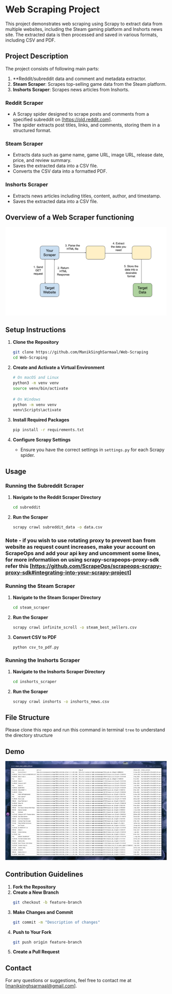 # Web Scraping Project

This project demonstrates web scraping using Scrapy to extract data from multiple websites, including the Steam gaming platform and Inshorts news site. The extracted data is then processed and saved in various formats, including CSV and PDF.

## Project Description

The project consists of following main parts:
1. **Reddit/subreddit data and comment and metadata extractor.
2. **Steam Scraper**: Scrapes top-selling game data from the Steam platform.
3. **Inshorts Scraper**: Scrapes news articles from Inshorts.

### Reddit Scraper
- A Scrapy spider designed to scrape posts and comments from a specified subreddit on [https://old.reddit.com].
- The spider extracts post titles, links, and comments, storing them in a structured format.



### Steam Scraper
- Extracts data such as game name, game URL, image URL, release date, price, and review summary.
- Saves the extracted data into a CSV file.
- Converts the CSV data into a formatted PDF.

### Inshorts Scraper
- Extracts news articles including titles, content, author, and timestamp.
- Saves the extracted data into a CSV file.

## Overview of a Web Scraper functioning
![Flow diagram of a Scraping bot](Images/Flow.png)

## Setup Instructions

1. **Clone the Repository**
    ```bash
    git clone https://github.com/ManikSinghSarmaal/Web-Scraping
    cd Web-Scraping
    ```

2. **Create and Activate a Virtual Environment**
    ```bash
    # On macOS and Linux
    python3 -m venv venv
    source venv/bin/activate

    # On Windows
    python -m venv venv
    venv\Scripts\activate
    ```

3. **Install Required Packages**
    ```bash
    pip install -r requirements.txt
    ```

4. **Configure Scrapy Settings**
    - Ensure you have the correct settings in `settings.py` for each Scrapy spider.

## Usage

### Running the Subreddit Scraper
1. **Navigate to the Reddit Scraper Directory**
    ```bash
    cd subreddit
    ```

2. **Run the Scraper**
    ```bash
    scrapy crawl subreddit_data -o data.csv
    ```
### Note - if you wish to use rotating proxy to prevent ban from website as request count increases, make your account on ScrapeOps and add your api key and uncomment some lines, for more informatiion on using scrapy-scrapeops-proxy-sdk refer this [https://github.com/ScrapeOps/scrapeops-scrapy-proxy-sdk#integrating-into-your-scrapy-project]


### Running the Steam Scraper
1. **Navigate to the Steam Scraper Directory**
    ```bash
    cd steam_scraper
    ```

2. **Run the Scraper**
    ```bash
    scrapy crawl infinite_scroll -o steam_best_sellers.csv
    ```

3. **Convert CSV to PDF**
    ```bash
    python csv_to_pdf.py
    ```

### Running the Inshorts Scraper
1. **Navigate to the Inshorts Scraper Directory**
    ```bash
    cd inshorts_scraper
    ```

2. **Run the Scraper**
    ```bash
    scrapy crawl inshorts -o inshorts_news.csv
    ```

## File Structure
Please clone this repo and run this command in terminal `tree` to understand the directory structure 

## Demo 
![CSV data as in steam_scraper/steam_bestsellers_ALL.csv](Images/steam_data.png)
## Contribution Guidelines

1. **Fork the Repository**
2. **Create a New Branch**
    ```bash
    git checkout -b feature-branch
    ```
3. **Make Changes and Commit**
    ```bash
    git commit -m "Description of changes"
    ```
4. **Push to Your Fork**
    ```bash
    git push origin feature-branch
    ```
5. **Create a Pull Request**


## Contact

For any questions or suggestions, feel free to contact me at [maniksinghsarmaal@gmail.com].

